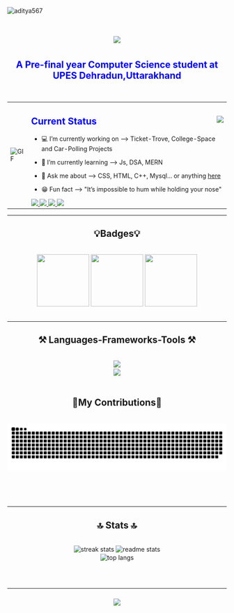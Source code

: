 
![aditya567](https://github.com/Aditya-567/Aditya-567/assets/106132841/e4da32bf-bcfa-4499-ad50-adb48b7205f2)

<h1 align="center">
    <img src="https://readme-typing-svg.herokuapp.com/?font=Righteous&size=35&center=true&vCenter=true&width=500&height=100&duration=4000&lines=Hi+There!+👋;+I'm+Aditya+Kumar!;" />
</h1>
<h2 align="center"style="color:blue"> A Pre-final year Computer Science student at UPES Dehradun,Uttarakhand</h2>
<br/>
<table>
<tr>
<td>
<!-- REMOVE THE BACKSLASHES -->
<img align="center" alt="GIF" src="https://media2.giphy.com/media/2IudUHdI075HL02Pkk/giphy.gif?cid=ecf05e47ajwx43swwpzg1hgmyyoxre5orkkt79hjpc61mdse&ep=v1_gifs_search&rid=giphy.gif&ct=g" />             
</td>
<td>
<h2 style="color:blue"> <b>Current Status </b> <img align="right" src="https://visitor-badge.laobi.icu/badge?page_id=Aditya-567.Aditya-567" /></h2>
  
 - 💻 I’m currently working on --> Ticket-Trove, College-Space and Car-Polling Projects
  
 - 📝 I’m currently learning --> Js, DSA, MERN 

 - 🫡 Ask me about --> CSS, HTML, C++, Mysql... or anything [here](https://github.com/Aditya-567/Aditya-567/issues)
 
 - 😁 Fun fact --> "It’s impossible to hum while holding your nose" 

  <a href="mailto:lextrone000567@gmail.com">
    <img src="https://img.shields.io/badge/Gmail-333333?style=for-the-badge&logo=gmail&logoColor=red" />
  </a>
  <a href="https://www.linkedin.com/in/aditya-kumar-820a8b227/" target="_blank">
    <img src="https://img.shields.io/badge/LinkedIn-0077B5?style=for-the-badge&logo=linkedin&logoColor=white" target="_blank" />
  </a>
    <a href="https://leetcode.com/Aditya000567/" target="_blank">
    <img src="https://img.shields.io/badge/LeetCode-000000?style=for-the-badge&logo=leetcode&logoColor=yellow" target="_blank" />
  </a>
  </a>
    <a href="https://aditya-567.github.io/" target="_blank">
    <img src="https://img.shields.io/badge/portfolio-rgb(230, 64, 95)?style=for-the-badge&logo=poerfolio&logoColor=white" target="_blank" />
  </a>
 
</td>
</tr>
</table>
<hr/>
<h2 align = "center"> 💡Badges💡 </h2>
<br/>

<div align ="center">
    <img src="https://images.credly.com/size/680x680/images/119182cf-ca68-495a-a415-bff62dfdcc7e/image.png" width="120" height="120"/>
    <img src="https://images.credly.com/size/680x680/images/973caa5a-e3d1-4616-806f-4c95d5f2ffea/image.png" width="120" height="120"/>
    <img src="https://images.credly.com/size/680x680/images/fa80f3f2-0383-4d44-8c14-099e2eb3be36/image.png" width="120" height="120"/>
</div>

<br/>

 <hr/>
<h2 align="center">⚒️ Languages-Frameworks-Tools ⚒️</h2>
<br/>
<div align="center">
    <img src="https://skillicons.dev/icons?i=cpp,github,python,javascript,c,java,Talwind" /><br>
    <img src="https://skillicons.dev/icons?i=aws,azure,gcp,mysql,html,css,vscode,git,eclipse" />
</div>

<br/>

<div align="center">
  <h2> 🐲My Contributions🐲 </h2>
  <br>
  <img alt="snake eating my contributions" src="https://raw.githubusercontent.com/Aditya-567/Aditya-567/output/github-contribution-grid-snake.svg" />
  
  <br/><br/><br/>
</div>

<hr/>

<h2 align="center">🔝 Stats 🔝</h2>
<br>
<div align=center>
  <img width=390 src="https://streak-stats.demolab.com/?user=Aditya-567&count_private=true&theme=react&border_radius=10" alt="streak stats"/>
  <img width=380 src="https://github-readme-stats.vercel.app/api?username=Aditya-567&count_private=true&show_icons=true&theme=react&rank_icon=github&border_radius=10" alt="readme stats" />
  <br/>
  <img width=325 align="center" src="https://github-readme-stats.vercel.app/api/top-langs/?username=Aditya-567&hide=HTML&langs_count=8&layout=compact&theme=react&border_radius=10&size_weight=0.5&count_weight=0.5&exclude_repo=github-readme-stats" alt="top langs" />
</div>

<br/><br/>
<hr/>

<h3 align="center">
    <img src="https://readme-typing-svg.herokuapp.com/?font=Righteous&size=25&center=true&vCenter=true&width=500&height=70&duration=4000&lines=Thanks+for+visiting!+✌️;+Shoot+me+a+message+on+Linkedin!;I'm+always+down+to+connect+:)">
</h3>

<br/>

